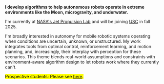 **I develop algorithms to help autonomous robots operate in extreme environments like the Moon, microgravity, and underwater.**

I'm currently at [NASA's Jet Propulsion Lab](https://www-robotics.jpl.nasa.gov/) and will be joining [USC](https://viterbi.usc.edu/) in fall 2025.

I'm broadly interested in autonomy for mobile robotic systems operating when conditions are uncertain, unknown, or unstructured. My work integrates tools from optimal control, reinforcement learning, and motion planning, and, increasingly, their interplay with perception for these scenarios. This theme blends real-world assumptions and constraints with environment-aware algorithm design to let robots work where they currently can't.

<mark>Prospective students: Please see <a href="./#laser-container" id="click-link">here</a>.</mark>